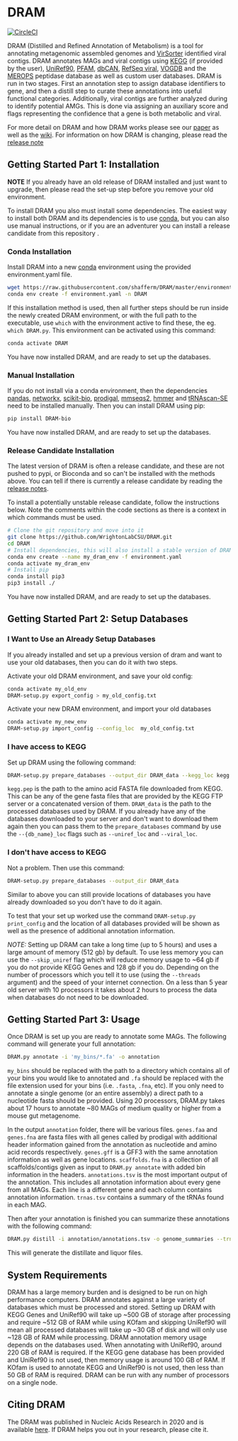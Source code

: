# DRAM
[![CircleCI](https://circleci.com/gh/WrightonLabCSU/DRAM/tree/master.svg?style=svg)](https://circleci.com/gh/WrightonLabCSU/DRAM/tree/master)

DRAM (Distilled and Refined Annotation of Metabolism) is a tool for annotating metagenomic assembled genomes and [VirSorter](https://github.com/simroux/VirSorter) identified viral contigs. DRAM annotates MAGs and viral contigs using [KEGG](https://www.kegg.jp/) (if provided by the user), [UniRef90](https://www.uniprot.org/), [PFAM](https://pfam.xfam.org/), [dbCAN](http://bcb.unl.edu/dbCAN2/), [RefSeq viral](https://www.ncbi.nlm.nih.gov/genome/viruses/), [VOGDB](http://vogdb.org/) and the [MEROPS](https://www.ebi.ac.uk/merops/) peptidase database as well as custom user databases. DRAM is run in two stages. First an annotation step to assign database identifiers to gene, and then a distill step to curate these annotations into useful functional categories. Additionally, viral contigs are further analyzed during to identify potential AMGs. This is done via assigning an auxiliary score and flags representing the confidence that a gene is both metabolic and viral.

For more detail on DRAM and how DRAM works please see our [paper](https://academic.oup.com/nar/article/48/16/8883/5884738) as well as the [wiki](https://github.com/shafferm/DRAM/wiki).
For information on how DRAM is changing, please read the [release note](https://github.com/WrightonLabCSU/DRAM/releases/latest)

## Getting Started Part 1: Installation

**NOTE** If you already have an old release of DRAM installed and just want to upgrade, then please read the set-up step before you remove your old environment.

To install DRAM you also must install some dependencies. The easiest way to install both DRAM and its dependencies is to use [conda](https://docs.conda.io/en/latest/miniconda.html),  but you can also use manual instructions, or if you are an adventurer you can install a release candidate from this repository .
   
### Conda Installation

Install DRAM into a new [conda](https://docs.conda.io/en/latest/) environment using the provided
environment.yaml file.
```bash
wget https://raw.githubusercontent.com/shafferm/DRAM/master/environment.yaml
conda env create -f environment.yaml -n DRAM
```
If this installation method is used, then all further steps should be run inside the newly created DRAM environment, or with the full path to the executable, use `which` with the environment active to find these, the eg. `which DRAM.py`. This environment can be activated using this command:
```bash
conda activate DRAM
```

You have now installed DRAM, and are ready to set up the databases.

### Manual Installation

If you do not install via a conda environment, then the dependencies [pandas](https://pandas.pydata.org/), [networkx](https://networkx.github.io/), [scikit-bio](http://scikit-bio.org/), [prodigal](https://github.com/hyattpd/Prodigal), [mmseqs2](https://github.com/soedinglab/mmseqs2), [hmmer](http://hmmer.org/) and [tRNAscan-SE](http://lowelab.ucsc.edu/tRNAscan-SE/) need to be installed manually. Then you can install DRAM using pip:
```bash
pip install DRAM-bio
```

You have now installed DRAM, and are ready to set up the databases.

### Release Candidate Installation

The latest version of DRAM is often a release candidate, and these are not pushed to pypi, or Bioconda and so can't be installed with the methods above. You can tell if there is currently a release candidate by reading the [release notes](https://github.com/WrightonLabCSU/DRAM/releases).

To install a potentially unstable release candidate, follow the instructions below. Note the comments within the code sections as there is a context in which commands must be used.

```bash
# Clone the git repository and move into it
git clone https://github.com/WrightonLabCSU/DRAM.git
cd DRAM
# Install dependencies, this will also install a stable version of DRAM that will then be replaced.
conda env create --name my_dram_env -f environment.yaml
conda activate my_dram_env
# Install pip
conda install pip3
pip3 install ./
```

You have now installed DRAM, and are ready to set up the databases.


## Getting Started Part 2: Setup Databases

### I Want to Use an Already Setup Databases

If you already installed and set up a previous version of dram and want to use your old databases, then you can do it with two steps.

Activate your old DRAM environment, and save your old config:

```bash
conda activate my_old_env
DRAM-setup.py export_config > my_old_config.txt
```

Activate your new DRAM environment, and import your old databases

```bash
conda activate my_new_env
DRAM-setup.py import_config --config_loc  my_old_config.txt
```

### I have access to KEGG

Set up DRAM using the following command:

```bash
DRAM-setup.py prepare_databases --output_dir DRAM_data --kegg_loc kegg.pep
```

`kegg.pep` is the path to the amino acid FASTA file downloaded from KEGG. This can be any of the gene fasta files that are provided by the KEGG FTP server or a concatenated version of them. `DRAM_data` is the path  to the processed databases used by DRAM. If you already have any of the databases downloaded to your server and don't want to download them again then you can pass them to the `prepare_databases` command by use the `--{db_name}_loc` flags such as `--uniref_loc` and `--viral_loc`.

### I don't have access to KEGG

Not a problem. Then use this command:

```bash
DRAM-setup.py prepare_databases --output_dir DRAM_data
```

Similar to above you can still provide locations of databases you have already downloaded so you don't have to do it
again.

To test that your set up worked use the command `DRAM-setup.py print_config` and the location of all databases provided
will be shown as well as the presence of additional annotation information.

*NOTE:* Setting up DRAM can take a long time (up to 5 hours) and uses a large amount of memory (512 gb) by default. To
use less memory you can use the `--skip_uniref` flag which will reduce memory usage to ~64 gb if you do not provide KEGG
 Genes and 128 gb if you do. Depending on the number of processors which you tell  it to use (using the `--threads`
argument) and the speed of your internet connection. On a less than 5 year old server with 10 processors it takes about
 2 hours to process the data when databases do not need to be downloaded.

## Getting Started Part 3: Usage

Once DRAM is set up you are ready to annotate some MAGs. The following command will generate your full annotation:

```bash
DRAM.py annotate -i 'my_bins/*.fa' -o annotation
```

`my_bins` should be replaced with the path to a directory which contains all of your bins you would like to annotated and `.fa` should be replaced with the file extension used for your bins (i.e. `.fasta`, `.fna`, etc). If you only need to annotate a single genome (or an entire assembly) a direct path to a nucleotide fasta should be provided. Using 20 processors, DRAM.py takes about 17 hours to annotate ~80 MAGs of medium quality or higher from a mouse gut metagenome.

In the output `annotation` folder, there will be various files. `genes.faa` and `genes.fna` are fasta files with all genes called by prodigal with additional header information gained from the annotation as nucleotide and amino acid records respectively. `genes.gff` is a GFF3 with the same annotation information as well as gene locations. `scaffolds.fna` is a collection of all scaffolds/contigs given as input to `DRAM.py annotate` with added bin information in the headers. `annotations.tsv` is the most important output of the annotation. This includes all annotation information about every gene from all MAGs. Each line is a different gene and each column contains annotation information. `trnas.tsv` contains a summary of the tRNAs found in each MAG.

Then after your annotation is finished you can summarize these annotations with the following command:

```bash
DRAM.py distill -i annotation/annotations.tsv -o genome_summaries --trna_path annotation/trnas.tsv --rrna_path annotation/rrnas.tsv
```
This will generate the distillate and liquor files.

## System Requirements
DRAM has a large memory burden and is designed to be run on high performance computers. DRAM annotates against a large
variety of databases which must be processed and stored. Setting up DRAM with KEGG Genes and UniRef90 will take up ~500
GB of storage after processing and require ~512 GB of RAM while using KOfam and skipping UniRef90 will mean all
processed databases will take up ~30 GB of disk and will only use ~128 GB of RAM while processing. DRAM annotation
memory usage depends on the databases used. When annotating with UniRef90, around 220 GB of RAM is required. If the KEGG
gene database has been provided and UniRef90 is not used, then memory usage is around 100 GB of RAM. If KOfam is used to
annotate KEGG and UniRef90 is not used, then less than 50 GB of RAM is required. DRAM can be run with any number of
processors on a single node.

## Citing DRAM
The DRAM was published in Nucleic Acids Research in 2020 and is available [here](https://academic.oup.com/nar/article/48/16/8883/5884738). If
DRAM helps you out in your research, please cite it.


